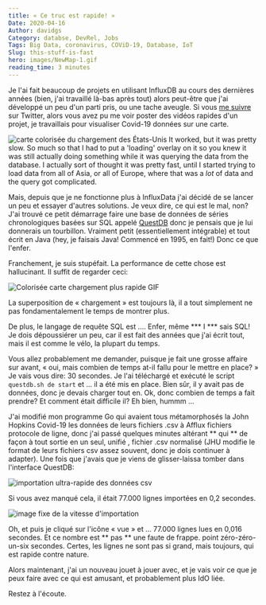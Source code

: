 ```yaml
---
title: « Ce truc est rapide! »
Date: 2020-04-16
Author: davidgs
Category: databse, DevRel, Jobs
Tags: Big Data, coronavirus, COViD-19, Database, IoT
Slug: this-stuff-is-fast
hero: images/NewMap-1.gif
reading_time: 3 minutes
---
```


Je l'ai fait beaucoup de projets en utilisant InfluxDB au cours des dernières années (bien, j'ai travaillé là-bas après tout) alors peut-être que j'ai développé un peu d'un parti pris, ou une tache aveugle. Si vous [me suivre](https://twitter.com/intent/follow?screen_name=davidgsIoT) sur Twitter, alors vous avez pu me voir poster des vidéos rapides d'un projet, je travaillais pour visualiser Covid-19 données sur une carte.

![carte colorisée du chargement des États-Unis](/posts/category/database/images/slowMap.gif) It worked, but it was pretty slow. So much so that I had to put a 'loading' overlay on it so you knew it was still actually doing something while it was querying the data from the database. I actually sort of thought it was pretty fast, until I started trying to load data from all of Asia, or all of Europe, where that was a *lot* of data and the query got complicated.

Mais, depuis que je ne fonctionne plus à InfluxData j'ai décidé de se lancer un peu et essayer d'autres solutions. Je veux dire, ce qui est le mal, non? J'ai trouvé ce petit démarrage faire une base de données de séries chronologiques basées sur SQL appelé [QuestDB](https://questdb.io/?ref=davidgsiot) donc je pensais que je lui donnerais un tourbillon. Vraiment petit (essentiellement intégrable) et tout écrit en Java (hey, je faisais Java! Commencé en 1995, en fait!) Donc ce que l'enfer.

Franchement, je suis stupéfait. La performance de cette chose est hallucinant. Il suffit de regarder ceci:

![Colorisée carte chargement plus rapide GIF](/posts/category/database/images/NewMap-1.gif)

La superposition de « chargement » est toujours là, il a tout simplement ne pas fondamentalement le temps de montrer plus.

De plus, le langage de requête SQL est .... Enfer, même *** I *** sais SQL! Je dois dépoussiérer un peu, car il est fait des années que j'ai écrit tout, mais il est comme le vélo, la plupart du temps.

Vous allez probablement me demander, puisque je fait une grosse affaire sur avant, « oui, mais combien de temps at-il fallu pour le mettre en place? » Je vais vous dire: 30 secondes. Je l'ai téléchargé et exécuté le script `questdb.sh de start` et ... il a été mis en place. Bien sûr, il y avait pas de données, donc je devais charger tout en. Ok, donc combien de temps a fait prendre? Et comment était difficile il? Eh bien, hummm ...

J'ai modifié mon programme Go qui avaient tous métamorphosés la John Hopkins Covid-19 les données de leurs fichiers .csv à Afflux fichiers protocole de ligne, donc j'ai passé quelques minutes altérant ** qui ** de façon à tout sortie en un seul, unifié , fichier .csv normalisé (JHU modifie le format de leurs fichiers csv assez souvent, donc je dois continuer à adapter). Une fois que j'avais que je viens de glisser-laissa tomber dans l'interface QuestDB:

![importation ultra-rapide des données csv](/posts/category/database/images/import.gif)

Si vous avez manqué cela, il était 77.000 lignes importées en 0,2 secondes.

![image fixe de la vitesse d'importation](/posts/category/database/images/import-1024x49.png)

Oh, et puis je cliqué sur l'icône « vue » et ... 77.000 lignes lues en 0,016 secondes. Et ce nombre est ** pas ** une faute de frappe. point zéro-zéro-un-six secondes. Certes, les lignes ne sont pas si grand, mais toujours, qui est rapide contre nature.

Alors maintenant, j'ai un nouveau jouet à jouer avec, et je vais voir ce que je peux faire avec ce qui est amusant, et probablement plus IdO liée.

Restez à l'écoute.

